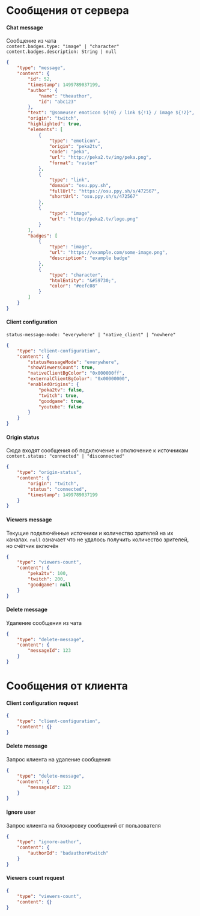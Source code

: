 # Сообщения от сервера

#### Chat message 
Сообщение из чата   
`content.badges.type: "image" | "character"`  
`content.badges.description: String | null`
```json
{
    "type": "message",
    "content": {
        "id": 52,
        "timestamp": 1499789037199,
        "author": {
            "name": "theauthor",
            "id": "abc123"
        },
        "text": "@someuser emoticon ${!0} / link ${!1} / image ${!2}",
        "origin": "twitch",
        "highlighted": true,
        "elements": [
            {
                "type": "emoticon",
                "origin": "peka2tv",
                "code": "peka",
                "url": "http://peka2.tv/img/peka.png",
                "format": "raster"
            },
            {
                "type": "link",
                "domain": "osu.ppy.sh",
                "fullUrl": "https://osu.ppy.sh/s/472567",
                "shortUrl": "osu.ppy.sh/s/472567"
            },
            {
                "type": "image",
                "url": "http://peka2.tv/logo.png"
            }
        ],
        "badges": [
            {
                "type": "image",
                "url": "https://example.com/some-image.png",
                "description": "example badge"
            },
            {
                "type": "character",
                "htmlEntity": "&#59730;",
                "color": "#eefc08"
            }
        ]
    }
}
```

#### Client configuration
`status-message-mode: "everywhere" | "native_client" | "nowhere"`
```json
{
    "type": "client-configuration",
    "content": {
        "statusMessageMode": "everywhere",
        "showViewersCount": true,
        "nativeClientBgColor": "0x000000ff",
        "externalClientBgColor": "0x00000000",
        "enabledOrigins": {
            "peka2tv": false,
            "twitch": true,
            "goodgame": true,
            "youtube": false
        }
    }
}
```

#### Origin status
Сюда входят сообщения об подключение и отключение к источникам  
`content.status: "connected" | "disconnected"`  
```json
{
    "type": "origin-status",
    "content": {
        "origin": "twitch",
        "status": "connected",
        "timestamp": 1499789037199
    }
}
```

#### Viewers message
Текущие подключённые источники и количество зрителей на их каналах. 
`null` означает что не удалось получить количество зрителей, но счётчик включён 
```json
{
    "type": "viewers-count",
    "content": {
        "peka2tv": 100,
        "twitch": 200,
        "goodgame": null
    }
}
```

#### Delete message 
Удаление сообщения из чата
```json
{
    "type": "delete-message",
    "content": {
        "messageId": 123
    }
}
```




# Сообщения от клиента

#### Client configuration request 
```json
{
    "type": "client-configuration",
    "content": {}
}
```

#### Delete message
Запрос клиента на удаление сообщения
```json
{
    "type": "delete-message",
    "content": {
        "messageId": 123
    }
}
```

#### Ignore user
Запрос клиента на блокировку сообщений от пользователя
```json
{
    "type": "ignore-author",
    "content": {
        "authorId": "badauthor#twitch"
    }
}
```

#### Viewers count request  
```json
{
    "type": "viewers-count",
    "content": {}
}
```
